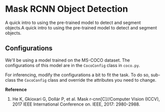 # Mask RCNN Object Detection

A quick intro to using the pre-trained model to detect and segment objects.A quick intro to using the pre-trained model to detect and segment objects.

## Configurations

We'll be using a model trained on the MS-COCO dataset. The configurations of this model are in the ```CocoConfig``` class in ```coco.py```.

For inferencing, modify the configurations a bit to fit the task. To do so, sub-class the ```CocoConfig``` class and override the attributes you need to change.

**Reference**

1. He K, Gkioxari G, Dollár P, et al. Mask r-cnn[C]//Computer Vision (ICCV), 2017 IEEE International Conference on. IEEE, 2017: 2980-2988.